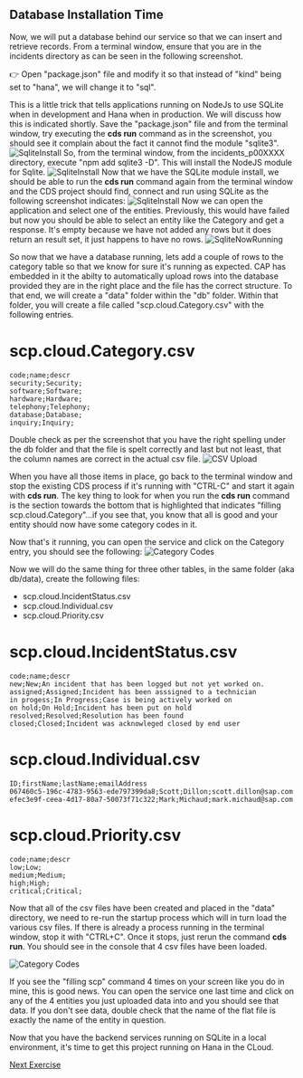 ## Database Installation Time
Now, we will put a database behind our service so that we can insert and retrieve records. 
From a terminal window, ensure that you are in the incidents directory as can be seen in the following screenshot.

:point_right: Open "package.json" file and modify it so that instead of "kind" being set to "hana", we will change it to "sql". 

This is a little trick that tells applications running on NodeJs to use SQLite when in development and Hana when in production. We will discuss how this is indicated shortly.
Save the "package.json" file and from the terminal window, try executing the **cds run** command as in the screenshot, you should see it complain about the fact it cannot find the module "sqlite3".
![SqliteInstall](Part3Images/SQLiteNotFound.jpg)
So, from the terminal window, from the incidents_p00XXXX directory, execute "npm add sqlite3 -D". This will install the NodeJS module for Sqlite.
![SqliteInstall](Part3Images/SqliteInstall.jpg)
Now that we have the SQLite module install, we should be able to run the **cds run** command again from the terminal window and the CDS project should find, connect and run using SQLite as the following screenshot indicates:
![SqliteInstall](Part3Images/cdsrun.jpg)
Now we can open the application and select one of the entities. Previously, this would have failed but now you should be able to select an entity like the Category and get a response. It's empty because we have not added any rows but it does return an result set, it just happens to have no rows.
![SqliteNowRunning](Part3Images/category.jpg)

So now that we have a database running, lets add a couple of rows to the category table so that we know for sure it's running as expected. CAP has embedded in it the abilty to automatically upload rows into the database provided they are in the right place and the file has the correct structure. To that end, we will create a "data" folder within the "db" folder. Within that folder, you will create a file called "scp.cloud.Category.csv" with the following entries.

# scp.cloud.Category.csv
    
    code;name;descr
    security;Security;
    software;Software;
    hardware;Hardware;
    telephony;Telephony;
    database;Database;
    inquiry;Inquiry;
    
Double check as per the screenshot that you have the right spelling under the db folder and that the file is spelt correctly and last but not least, that the column names are correct in the actual csv file.
![CSV Upload](Part3Images/categorycsv.jpg)

 When you have all those items in place, go back to the terminal window and stop the existing CDS process if it's running with "CTRL-C" and start it again with **cds run**. The key thing to look for when you run the **cds run** command is the section towards the bottom that is highlighted that indicates "filling scp.cloud.Category"...if you see that, you know that all is good and your entity should now have some category codes in it.
 
Now that's it running, you can open the service and click on the Category entry, you should see the following:
![Category Codes](Part3Images/categorycodes.jpg)

Now we will do the same thing for three other tables, in the same folder (aka db/data), create the following files:
- scp.cloud.IncidentStatus.csv
- scp.cloud.Individual.csv
- scp.cloud.Priority.csv

# scp.cloud.IncidentStatus.csv

    code;name;descr
    new;New;An incident that has been logged but not yet worked on.
    assigned;Assigned;Incident has been asssigned to a technician
    in progess;In Progress;Case is being actively worked on 
    on hold;On Hold;Incident has been put on hold
    resolved;Resolved;Resolution has been found
    closed;Closed;Incident was acknowleged closed by end user

# scp.cloud.Individual.csv
    ID;firstName;lastName;emailAddress
    067460c5-196c-4783-9563-ede797399da8;Scott;Dillon;scott.dillon@sap.com
    efec3e9f-ceea-4d17-80a7-50073f71c322;Mark;Michaud;mark.michaud@sap.com

# scp.cloud.Priority.csv
    code;name;descr
    low;Low;
    medium;Medium;
    high;High;
    critical;Critical;

Now that all of the csv files have been created and placed in the "data" directory, we need to re-run the startup process which will in turn load the various csv files. If there is already a process running in the terminal window, stop it with "CTRL+C". Once it stops, just rerun the command **cds run**. You should see in the console that 4 csv files have been loaded.

![Category Codes](Part3Images/csvcomplete.jpg)

If you see the "filling scp" command 4 times on your screen like you do in mine, this is good news. You can open the service one last time and click on any of the 4 entities you just uploaded data into and you should see that data. If you don't see data, double check that the name of the flat file is exactly the name of the entity in question.

Now that you have the backend services running on SQLite in a local environment, it's time to get this project running on Hana in the CLoud.

[Next Exercise](Part4%20-%20Deploy%20to%20CF.md)
